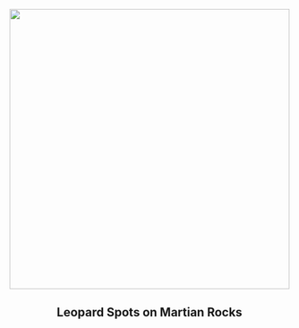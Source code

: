 
<p align="center"><img src="https://apod.nasa.gov/apod/image/2407/LeopardSpots_Perseverance_960.jpg" width="500" height="500"></p>
<h2 align="center"> Leopard Spots on Martian Rocks </h2>
